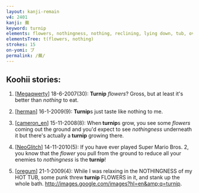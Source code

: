 ```yaml
---
layout: kanji-remain
v4: 2401
kanji: 蕪
keyword: turnip
elements: flowers, nothingness, nothing, reclining, lying down, tub, oven-fire, drop4, barbecue
elementsTree: t(flowers, nothing)
strokes: 15
on-yomi: ブ
permalink: /蕪/
---
```


## Koohii stories: 

1) [<a href="http://kanji.koohii.com/profile/Megaqwerty">Megaqwerty</a>] 18-6-2007(30): <strong>Turnip</strong> <em>flowers</em>? Gross, but at least it&#039;s better than <em>nothing</em> to eat.

2) [<a href="http://kanji.koohii.com/profile/herman">herman</a>] 16-1-2009(9): <strong>Turnip</strong>s just taste like nothing to me.

3) [<a href="http://kanji.koohii.com/profile/cameron_en">cameron_en</a>] 15-11-2008(8): When<strong> turnip</strong>s grow, you see some <em>flowers</em> coming out the ground and you&#039;d expect to see <em>nothingness</em> underneath it but there&#039;s actually a<strong> turnip</strong> growing there.

4) [<a href="http://kanji.koohii.com/profile/NeoGlitch">NeoGlitch</a>] 14-11-2010(5): If you have ever played Super Mario Bros. 2, you know that the <em>flower</em> you pull from the ground to reduce all your enemies to <em>nothingness</em> is the<strong> turnip</strong>!

5) [<a href="http://kanji.koohii.com/profile/oregum">oregum</a>] 21-1-2009(4): While I was relaxing in the NOTHINGNESS of my HOT TUB, some punk threw<strong> turnip</strong> FLOWERS in it, and stank up the whole bath. <a href="http://images.google.com/images?hl=en&amp;q=turnip">http://images.google.com/images?hl=en&amp;q=turnip</a>.

